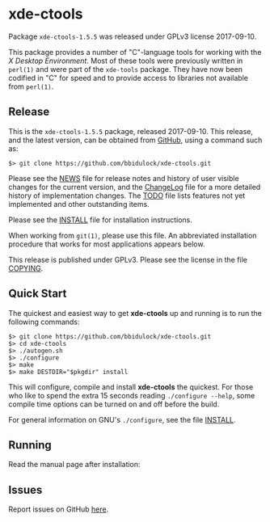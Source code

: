 [xde-ctools -- read me first file.  2017-09-10]: #

xde-ctools
===============

Package `xde-ctools-1.5.5` was released under GPLv3 license 2017-09-10.

This package provides a number of "C"-language tools for working with
the _X Desktop Environment_.  Most of these tools were previously written
in `perl(1)` and were part of the `xde-tools` package.  They have now been
codified in "C" for speed and to provide access to libraries not
available from `perl(1)`.


Release
-------

This is the `xde-ctools-1.5.5` package, released 2017-09-10.  This release, and
the latest version, can be obtained from [GitHub][1], using a command such as:

    $> git clone https://github.com/bbidulock/xde-ctools.git

Please see the [NEWS][3] file for release notes and history of user visible
changes for the current version, and the [ChangeLog][4] file for a more
detailed history of implementation changes.  The [TODO][5] file lists features
not yet implemented and other outstanding items.

Please see the [INSTALL][7] file for installation instructions.

When working from `git(1)`, please use this file.  An abbreviated
installation procedure that works for most applications appears below.

This release is published under GPLv3.  Please see the license
in the file [COPYING][9].


Quick Start
-----------

The quickest and easiest way to get __xde-ctools__ up and running is to run the
following commands:

    $> git clone https://github.com/bbidulock/xde-ctools.git
    $> cd xde-ctools
    $> ./autogen.sh
    $> ./configure
    $> make
    $> make DESTDIR="$pkgdir" install

This will configure, compile and install __xde-ctools__ the quickest.  For those who
like to spend the extra 15 seconds reading `./configure --help`, some compile
time options can be turned on and off before the build.

For general information on GNU's `./configure`, see the file [INSTALL][7].


Running
-------

Read the manual page after installation:


Issues
------

Report issues on GitHub [here][2].



[1]: https://github.com/bbidulock/xde-ctools
[2]: https://github.com/bbidulock/xde-ctools/issues
[3]: https://github.com/bbidulock/xde-ctools/blob/master/NEWS
[4]: https://github.com/bbidulock/xde-ctools/blob/master/ChangeLog
[5]: https://github.com/bbidulock/xde-ctools/blob/master/TODO
[6]: https://github.com/bbidulock/xde-ctools/blob/master/COMPLIANCE
[7]: https://github.com/bbidulock/xde-ctools/blob/master/INSTALL
[8]: https://github.com/bbidulock/xde-ctools/blob/master/LICENSE
[9]: https://github.com/bbidulock/xde-ctools/blob/master/COPYING

[ vim: set ft=markdown sw=4 tw=80 nocin nosi fo+=tcqlorn spell: ]: #
